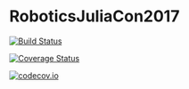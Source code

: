 # RoboticsJuliaCon2017

[![Build Status](https://travis-ci.org/tkoolen/RoboticsJuliaCon2017.jl.svg?branch=master)](https://travis-ci.org/tkoolen/RoboticsJuliaCon2017.jl)

[![Coverage Status](https://coveralls.io/repos/tkoolen/RoboticsJuliaCon2017.jl/badge.svg?branch=master&service=github)](https://coveralls.io/github/tkoolen/RoboticsJuliaCon2017.jl?branch=master)

[![codecov.io](http://codecov.io/github/tkoolen/RoboticsJuliaCon2017.jl/coverage.svg?branch=master)](http://codecov.io/github/tkoolen/RoboticsJuliaCon2017.jl?branch=master)

